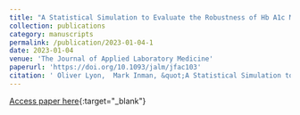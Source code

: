 ```yaml
---
title: "A Statistical Simulation to Evaluate the Robustness of Hb A1c Measurement in the Presence of Quantitative Error"
collection: publications
category: manuscripts
permalink: /publication/2023-01-04-1
date: 2023-01-04
venue: 'The Journal of Applied Laboratory Medicine'
paperurl: 'https://doi.org/10.1093/jalm/jfac103'
citation: ' Oliver Lyon,  Mark Inman, &quot;A Statistical Simulation to Evaluate the Robustness of Hb A1c Measurement in the Presence of Quantitative Error.&quot; The Journal of Applied Laboratory Medicine, 2023.'
---
```

[Access paper here](https://doi.org/10.1093/jalm/jfac103){:target="_blank"}
